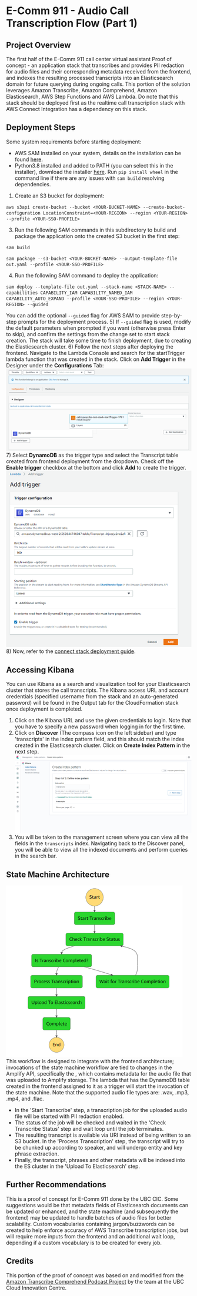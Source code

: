 # E-Comm 911 - Audio Call Transcription Flow (Part 1)

## Project Overview

The first half of the E-Comm 911 call center virtual assistant Proof of concept - an application stack that transcribes and provides PII redaction for audio files and their corresponding metadata received from the frontend, and indexes the resulting processed transcripts into an Elasticsearch domain for future querying during ongoing calls. This portion of the solution leverages Amazon Transcribe, Amazon Comprehend, Amazon Elasticsearch, AWS Step Functions and AWS Lambda. Do note that this stack should be deployed first as the realtime call transcription stack with AWS Connect Integration has a dependency on this stack.

## Deployment Steps

Some system requirements before starting deployment:
* AWS SAM installed on your system, details on the installation can be found [here](https://docs.aws.amazon.com/serverless-application-model/latest/developerguide/serverless-sam-cli-install.html).
* Python3.8 installed and added to PATH (you can select this in the installer), download the installer [here](https://www.python.org/downloads/release/python-387/). Run ```pip install wheel``` in the command line if there are any issues with ```sam build``` resolving dependencies.

1) Create an S3 bucket for deployment:
```
aws s3api create-bucket --bucket <YOUR-BUCKET-NAME> --create-bucket-configuration LocationConstraint=<YOUR-REGION> --region <YOUR-REGION> --profile <YOUR-SSO-PROFILE>
```
3) Run the following SAM commands in this subdirectory to build and package the application onto the created S3 bucket in the first step:
```
sam build
```
```
sam package --s3-bucket <YOUR-BUCKET-NAME> --output-template-file out.yaml --profile <YOUR-SSO-PROFILE>
```
4) Run the following SAM command to deploy the application:
```
sam deploy --template-file out.yaml --stack-name <STACK-NAME> --capabilities CAPABILITY_IAM CAPABILITY_NAMED_IAM CAPABILITY_AUTO_EXPAND --profile <YOUR-SSO-PROFILE> --region <YOUR-REGION> --guided
```
You can add the optional ```--guided``` flag for AWS SAM to provide step-by-step prompts for the deployment process.
5) If ```--guided``` flag is used, modify the default parameters when prompted if you want (otherwise press Enter to skip), and confirm the settings from the change set to start stack creation. The stack will take some time to finish deployment, due to creating the Elasticsearch cluster.
6) Follow the next steps after deploying the frontend. Navigate to the Lambda Console and search for the startTrigger lambda function that was created in the stack. Click on **Add Trigger** in the Designer under the **Configurations** Tab:
![alt text](../../images/enable-dynamodb-trigger.png)
7) Select **DynamoDB** as the trigger type and select the Transcript table created from frontend deployment from the dropdown. Check off the **Enable trigger** checkbox at the bottom and click **Add** to create the trigger.
![alt text](../../images/add-trigger.png)
8) Now, refer to the [connect stack deployment guide](../connect-virtual-assistant/README.md).

## Accessing Kibana

You can use Kibana as a search and visualization tool for your Elasticsearch cluster that stores the call transcripts. The Kibana access URL and account credentials (specified username from the stack and an auto-generated password) will be found in the Output tab for the CloudFormation stack once deployment is completed.

1) Click on the Kibana URL and use the given credentials to login. Note that you have to specify a new password when logging in for the first time.
2) Click on **Discover** (The compass icon on the left sidebar) and type 'transcripts' in the index pattern field, and this should match the index created in the Elasticsearch cluster. Click on **Create Index Pattern** in the next step.
![alt text](../../images/kibana-create-index-pattern.png)
3) You will be taken to the management screen where you can view all the fields in the ```transcripts``` index. Navigating back to the Discover panel, you will be able to view all the indexed documents and perform queries in the search bar.

## State Machine Architecture
![alt text](../../images/state-machine.png)
This workflow is designed to integrate with the frontend architecture; invocations of the state machine workflow are tied to changes in the Amplify API, specifically the , which contains metadata for the audio file that was uploaded to Amplify storage. The lambda that has the DynamoDB table created in the frontend assigned to it as a trigger will start the invocation of the state machine. Note that the supported audio file types are: .wav, .mp3, .mp4, and .flac.
* In the 'Start Transcribe' step, a transcription job for the uploaded audio file will be started with PII redaction enabled.
* The status of the job will be checked and waited in the 'Check Transcribe Status' step and wait loop until the job terminates.
* The resulting transcript is available via URI instead of being written to an S3 bucket. In the 'Process Transcription' step, the transcript will try to be chunked up according to speaker, and will undergo entity and key phrase extraction.
* Finally, the transcript, phrases and other metadata will be indexed into the ES cluster in the 'Upload To Elasticsearch' step.

## Further Recommendations

This is a proof of concept for E-Comm 911 done by the UBC CIC. Some suggestions would be that metadata fields of Elasticsearch documents can be updated or enhanced, and the state machine (and subsequently the frontend) may be updated to handle batches of audio files for better scalability. Custom vocabularies containing jargon/buzzwords can be created to help enforce accuracy of AWS Transcribe transcription jobs, but will require more inputs from the frontend and an additional wait loop, depending if a custom vocabulary is to be created for every job.

## Credits

This portion of the proof of concept was based on and modified from the [Amazon Transcribe Comprehend Podcast Project](https://github.com/aws-samples/amazon-transcribe-comprehend-podcast) by the team at the UBC Cloud Innovation Centre.